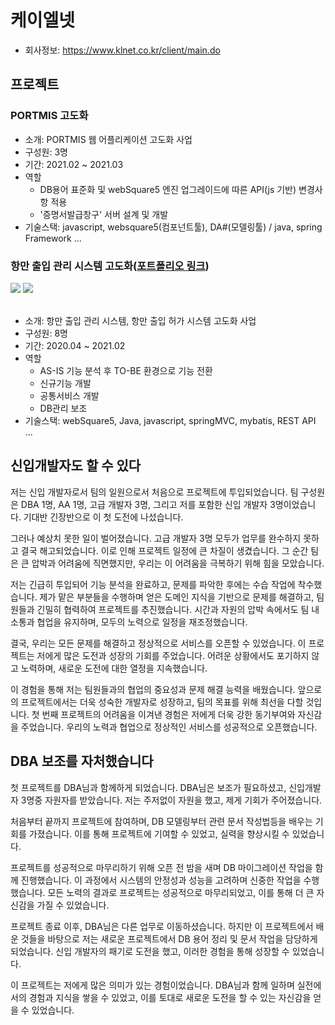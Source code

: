 # 케이엘넷

- 회사정보: https://www.klnet.co.kr/client/main.do

## 프로젝트

### PORTMIS 고도화

- 소개: PORTMIS 웹 어플리케이션 고도화 사업
- 구성원: 3명
- 기간: 2021.02 ~ 2021.03
- 역할
  - DB용어 표준화 및 webSquare5 엔진 업그레이드에 따른 API(js 기반) 변경사항 적용
  - '증명서발급창구' 서버 설계 및 개발
- 기술스택: javascript, websquare5(컴포넌트툴), DA#(모델링툴) / java, spring Framework ...
  <br/>

### 항만 출입 관리 시스템 고도화([포트폴리오 링크](./pss/README.md))

<div><a href='https://pss.mof.go.kr'><img src='../..//IMAGES/apply.PNG' /></a> <img src='../../IMAGES/permit.PNG' /></div>
<br/>

- 소개: 항만 출입 관리 시스템, 항만 출입 허가 시스템 고도화 사업
- 구성원: 8명
- 기간: 2020.04 ~ 2021.02
- 역할
  - AS-IS 기능 분석 후 TO-BE 환경으로 기능 전환
  - 신규기능 개발
  - 공통서비스 개발
  - DB관리 보조
- 기술스택: webSquare5, Java, javascript, springMVC, mybatis, REST API ...
  <br/>

## 신입개발자도 할 수 있다

저는 신입 개발자로서 팀의 일원으로서 처음으로 프로젝트에 투입되었습니다. 팀 구성원은 DBA 1명, AA 1명, 고급 개발자 3명, 그리고 저를 포함한 신입 개발자 3명이었습니다. 기대반 긴장반으로 이 첫 도전에 나섰습니다.

그러나 예상치 못한 일이 벌어졌습니다. 고급 개발자 3명 모두가 업무를 완수하지 못하고 결국 해고되었습니다. 이로 인해 프로젝트 일정에 큰 차질이 생겼습니다. 그 순간 팀은 큰 압박과 어려움에 직면했지만, 우리는 이 어려움을 극복하기 위해 힘을 모았습니다.

저는 긴급히 투입되어 기능 분석을 완료하고, 문제를 파악한 후에는 수습 작업에 착수했습니다. 제가 맡은 부분들을 수행하며 얻은 도메인 지식을 기반으로 문제를 해결하고, 팀원들과 긴밀히 협력하여 프로젝트를 추진했습니다. 시간과 자원의 압박 속에서도 팀 내 소통과 협업을 유지하며, 모두의 노력으로 일정을 재조정했습니다.

결국, 우리는 모든 문제를 해결하고 정상적으로 서비스를 오픈할 수 있었습니다. 이 프로젝트는 저에게 많은 도전과 성장의 기회를 주었습니다. 어려운 상황에서도 포기하지 않고 노력하며, 새로운 도전에 대한 열정을 지속했습니다.

이 경험을 통해 저는 팀원들과의 협업의 중요성과 문제 해결 능력을 배웠습니다. 앞으로의 프로젝트에서는 더욱 성숙한 개발자로 성장하고, 팀의 목표를 위해 최선을 다할 것입니다. 첫 번째 프로젝트의 어려움을 이겨낸 경험은 저에게 더욱 강한 동기부여와 자신감을 주었습니다. 우리의 노력과 협업으로 정상적인 서비스를 성공적으로 오픈했습니다.

## DBA 보조를 자처했습니다

첫 프로젝트를 DBA님과 함께하게 되었습니다. DBA님은 보조가 필요하셨고, 신입개발자 3명중 자원자를 받았습니다. 저는 주저없이 자원을 했고, 제게 기회가 주어졌습니다.

처음부터 끝까지 프로젝트에 참여하며, DB 모델링부터 관련 문서 작성법등을 배우는 기회를 가졌습니다. 이를 통해 프로젝트에 기여할 수 있었고, 실력을 향상시킬 수 있었습니다.

프로젝트를 성공적으로 마무리하기 위해 오픈 전 밤을 새며 DB 마이그레이션 작업을 함께 진행했습니다. 이 과정에서 시스템의 안정성과 성능을 고려하며 신중한 작업을 수행했습니다. 모든 노력의 결과로 프로젝트는 성공적으로 마무리되었고, 이를 통해 더 큰 자신감을 가질 수 있었습니다.

프로젝트 종료 이후, DBA님은 다른 업무로 이동하셨습니다. 하지만 이 프로젝트에서 배운 것들을 바탕으로 저는 새로운 프로젝트에서 DB 용어 정리 및 문서 작업을 담당하게 되었습니다. 신입 개발자의 패기로 도전을 했고, 이러한 경험을 통해 성장할 수 있었습니다.

이 프로젝트는 저에게 많은 의미가 있는 경험이었습니다. DBA님과 함께 일하며 실전에서의 경험과 지식을 쌓을 수 있었고, 이를 토대로 새로운 도전을 할 수 있는 자신감을 얻을 수 있었습니다.
